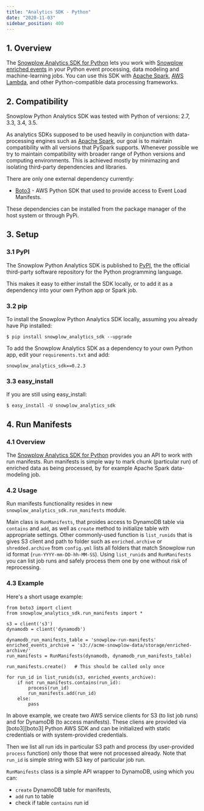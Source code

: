 ```yaml
---
title: "Analytics SDK - Python"
date: "2020-11-03"
sidebar_position: 400
---
```


## 1\. Overview

The [Snowplow Analytics SDK for Python](https://github.com/snowplow/snowplow-python-analytics-sdk) lets you work with [Snowplow enriched events](/docs/migrated/understanding-your-pipeline/canonical-event/) in your Python event processing, data modeling and machine-learning jobs. You can use this SDK with [Apache Spark](http://spark.apache.org/), [AWS Lambda](https://aws.amazon.com/lambda/), and other Python-compatible data processing frameworks.

## 2\. Compatibility

Snowplow Python Analytics SDK was tested with Python of versions: 2.7, 3.3, 3.4, 3.5.

As analytics SDKs supposed to be used heavily in conjunction with data-processing engines such as [Apache Spark](http://spark.apache.org/), our goal is to maintain compatibility with all versions that PySpark supports. Whenever possible we try to maintain compatibility with broader range of Python versions and computing environments. This is achieved mostly by minimazing and isolating third-party dependencies and libraries.

There are only one external dependency currently:

- [Boto3](https://aws.amazon.com/sdk-for-python/) - AWS Python SDK that used to provide access to Event Load Manifests.

These dependencies can be installed from the package manager of the host system or through PyPi.

## 3\. Setup

### [](https://github.com/snowplow/snowplow/wiki/Python-Analytics-SDK-setup#31-pypi)3.1 PyPI

The Snowplow Python Analytics SDK is published to [PyPI](https://pypi.python.org/), the the official third-party software repository for the Python programming language.

This makes it easy to either install the SDK locally, or to add it as a dependency into your own Python app or Spark job.

### [](https://github.com/snowplow/snowplow/wiki/Python-Analytics-SDK-setup#32-pip)3.2 pip

To install the Snowplow Python Analytics SDK locally, assuming you already have Pip installed:

```
$ pip install snowplow_analytics_sdk --upgrade
```

To add the Snowplow Analytics SDK as a dependency to your own Python app, edit your `requirements.txt` and add:

```
snowplow_analytics_sdk==0.2.3
```

### 3.3 easy\_install

If you are still using easy\_install:

```
$ easy_install -U snowplow_analytics_sdk
```

## 4\. Run Manifests

### 4.1 Overview

The [Snowplow Analytics SDK for Python](https://github.com/snowplow/snowplow-python-analytics-sdk) provides you an API to work with run manifests. Run manifests is simple way to mark chunk (particular run) of enriched data as being processed, by for example Apache Spark data-modeling job.

### 4.2 Usage

Run manifests functionality resides in new `snowplow_analytics_sdk.run_manifests` module.

Main class is `RunManifests`, that proides access to DynamoDB table via `contains` and `add`, as well as `create` method to initialize table with appropriate settings. Other commonly-used function is `list_runids` that is gives S3 client and path to folder such as `enriched.archive` or `shredded.archive` from `config.yml` lists all folders that match Snowplow run id format (`run-YYYY-mm-DD-hh-MM-SS`). Using `list_runids` and `RunManifests` you can list job runs and safely process them one by one without risk of reprocessing.

### 4.3 Example

Here's a short usage example:

```
from boto3 import client
from snowplow_analytics_sdk.run_manifests import *

s3 = client('s3')
dynamodb = client('dynamodb')

dynamodb_run_manifests_table = 'snowplow-run-manifests'
enriched_events_archive = 's3://acme-snowplow-data/storage/enriched-archive/'
run_manifests = RunManifests(dynamodb, dynamodb_run_manifests_table)

run_manifests.create()   # This should be called only once

for run_id in list_runids(s3, enriched_events_archive):
    if not run_manifests.contains(run_id):
        process(run_id)
        run_manifests.add(run_id)
    else:
        pass
```

In above example, we create two AWS service clients for S3 (to list job runs) and for DynamoDB (to access manifests). These cliens are provided via \[boto3\]\[boto3\] Python AWS SDK and can be initialized with static credentials or with system-provided credentials.

Then we list all run ids in particular S3 path and process (by user-provided `process` function) only those that were not processed already. Note that `run_id` is simple string with S3 key of particular job run.

`RunManifests` class is a simple API wrapper to DynamoDB, using which you can:

- `create` DynamoDB table for manifests,
- `add` run to table
- check if table `contains` run id
